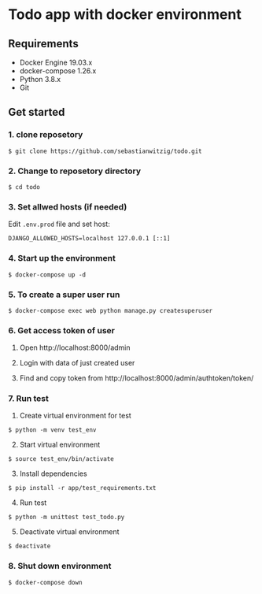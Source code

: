 # Todo app with docker environment

## Requirements
- Docker Engine 19.03.x
- docker-compose 1.26.x
- Python 3.8.x
- Git

## Get started

### 1. clone reposetory
    
```
$ git clone https://github.com/sebastianwitzig/todo.git
```
    
### 2. Change to reposetory directory
    
```
$ cd todo
```
    
### 3. Set allwed hosts (if needed)
Edit ```.env.prod``` file and set host:
    
```
DJANGO_ALLOWED_HOSTS=localhost 127.0.0.1 [::1]
```

### 4. Start up the environment
    
```
$ docker-compose up -d
```

### 5. To create a super user run
    
```
$ docker-compose exec web python manage.py createsuperuser
```
    
### 6. Get access token of user

   1. Open http://localhost:8000/admin

   2. Login with data of just created user

   3. Find and copy token from http://localhost:8000/admin/authtoken/token/


### 7. Run test
  
   1. Create virtual environment for test
    
```
$ python -m venv test_env
```
    
   2. Start virtual environment
    
```
$ source test_env/bin/activate
```
    
   3. Install dependencies
    
```
$ pip install -r app/test_requirements.txt
```
    
   4. Run test
    
```
$ python -m unittest test_todo.py
```
    
   5. Deactivate virtual environment
    
```
$ deactivate
```

### 8. Shut down environment
    
```
$ docker-compose down
```
